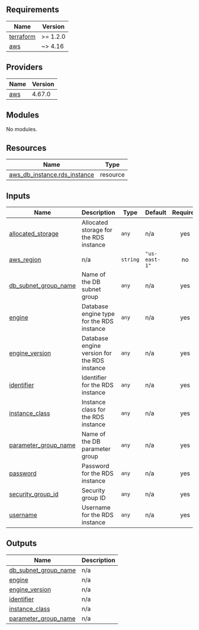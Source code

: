 <!-- BEGINNING OF PRE-COMMIT-TERRAFORM DOCS HOOK -->
## Requirements

| Name | Version |
|------|---------|
| <a name="requirement_terraform"></a> [terraform](#requirement\_terraform) | >= 1.2.0 |
| <a name="requirement_aws"></a> [aws](#requirement\_aws) | ~> 4.16 |

## Providers

| Name | Version |
|------|---------|
| <a name="provider_aws"></a> [aws](#provider\_aws) | 4.67.0 |

## Modules

No modules.

## Resources

| Name | Type |
|------|------|
| [aws_db_instance.rds_instance](https://registry.terraform.io/providers/hashicorp/aws/latest/docs/resources/db_instance) | resource |

## Inputs

| Name | Description | Type | Default | Required |
|------|-------------|------|---------|:--------:|
| <a name="input_allocated_storage"></a> [allocated\_storage](#input\_allocated\_storage) | Allocated storage for the RDS instance | `any` | n/a | yes |
| <a name="input_aws_region"></a> [aws\_region](#input\_aws\_region) | n/a | `string` | `"us-east-1"` | no |
| <a name="input_db_subnet_group_name"></a> [db\_subnet\_group\_name](#input\_db\_subnet\_group\_name) | Name of the DB subnet group | `any` | n/a | yes |
| <a name="input_engine"></a> [engine](#input\_engine) | Database engine type for the RDS instance | `any` | n/a | yes |
| <a name="input_engine_version"></a> [engine\_version](#input\_engine\_version) | Database engine version for the RDS instance | `any` | n/a | yes |
| <a name="input_identifier"></a> [identifier](#input\_identifier) | Identifier for the RDS instance | `any` | n/a | yes |
| <a name="input_instance_class"></a> [instance\_class](#input\_instance\_class) | Instance class for the RDS instance | `any` | n/a | yes |
| <a name="input_parameter_group_name"></a> [parameter\_group\_name](#input\_parameter\_group\_name) | Name of the DB parameter group | `any` | n/a | yes |
| <a name="input_password"></a> [password](#input\_password) | Password for the RDS instance | `any` | n/a | yes |
| <a name="input_security_group_id"></a> [security\_group\_id](#input\_security\_group\_id) | Security group ID | `any` | n/a | yes |
| <a name="input_username"></a> [username](#input\_username) | Username for the RDS instance | `any` | n/a | yes |

## Outputs

| Name | Description |
|------|-------------|
| <a name="output_db_subnet_group_name"></a> [db\_subnet\_group\_name](#output\_db\_subnet\_group\_name) | n/a |
| <a name="output_engine"></a> [engine](#output\_engine) | n/a |
| <a name="output_engine_version"></a> [engine\_version](#output\_engine\_version) | n/a |
| <a name="output_identifier"></a> [identifier](#output\_identifier) | n/a |
| <a name="output_instance_class"></a> [instance\_class](#output\_instance\_class) | n/a |
| <a name="output_parameter_group_name"></a> [parameter\_group\_name](#output\_parameter\_group\_name) | n/a |
<!-- END OF PRE-COMMIT-TERRAFORM DOCS HOOK -->
